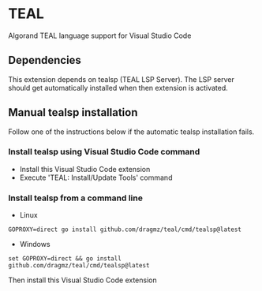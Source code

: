 # TEAL

Algorand TEAL language support for Visual Studio Code

## Dependencies

This extension depends on tealsp (TEAL LSP Server). The LSP server should get automatically installed when then extension is activated.

## Manual tealsp installation

Follow one of the instructions below if the automatic tealsp installation fails.

### Install tealsp using Visual Studio Code command

- Install this Visual Studio Code extension
- Execute 'TEAL: Install/Update Tools' command

### Install tealsp from a command line

- Linux
```commandline
GOPROXY=direct go install github.com/dragmz/teal/cmd/tealsp@latest
```

- Windows
```commandline
set GOPROXY=direct && go install github.com/dragmz/teal/cmd/tealsp@latest
```

Then install this Visual Studio Code extension
